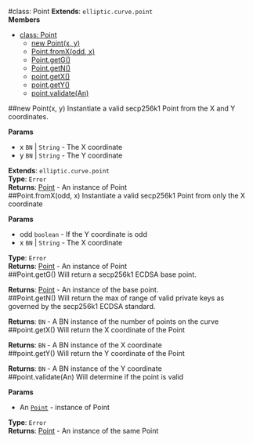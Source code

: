 <a name="Point"></a>
#class: Point
**Extends**: `elliptic.curve.point`  
**Members**

* [class: Point](#Point)
  * [new Point(x, y)](#new_Point)
  * [Point.fromX(odd, x)](#Point.fromX)
  * [Point.getG()](#Point.getG)
  * [Point.getN()](#Point.getN)
  * [point.getX()](#Point#getX)
  * [point.getY()](#Point#getY)
  * [point.validate(An)](#Point#validate)

<a name="new_Point"></a>
##new Point(x, y)
Instantiate a valid secp256k1 Point from the X and Y coordinates.

**Params**

- x `BN` | `String` - The X coordinate  
- y `BN` | `String` - The Y coordinate  

**Extends**: `elliptic.curve.point`  
**Type**: `Error`  
**Returns**: [Point](#Point) - An instance of Point  
<a name="Point.fromX"></a>
##Point.fromX(odd, x)
Instantiate a valid secp256k1 Point from only the X coordinate

**Params**

- odd `boolean` - If the Y coordinate is odd  
- x `BN` | `String` - The X coordinate  

**Type**: `Error`  
**Returns**: [Point](#Point) - An instance of Point  
<a name="Point.getG"></a>
##Point.getG()
Will return a secp256k1 ECDSA base point.

**Returns**: [Point](#Point) - An instance of the base point.  
<a name="Point.getN"></a>
##Point.getN()
Will return the max of range of valid private keys as governed by the secp256k1 ECDSA standard.

**Returns**: `BN` - A BN instance of the number of points on the curve  
<a name="Point#getX"></a>
##point.getX()
Will return the X coordinate of the Point

**Returns**: `BN` - A BN instance of the X coordinate  
<a name="Point#getY"></a>
##point.getY()
Will return the Y coordinate of the Point

**Returns**: `BN` - A BN instance of the Y coordinate  
<a name="Point#validate"></a>
##point.validate(An)
Will determine if the point is valid

**Params**

- An <code>[Point](#Point)</code> - instance of Point  

**Type**: `Error`  
**Returns**: [Point](#Point) - An instance of the same Point  
